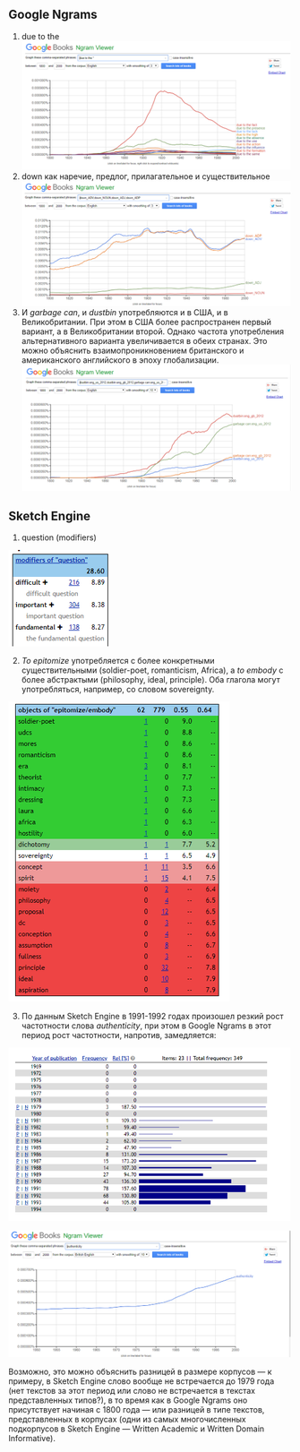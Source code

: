 ## Google Ngrams
1. due to the ![](https://github.com/whosekissismoss/hw6/blob/master/Screenshot%20(27).png)
2. down как наречие, предлог, прилагательное и существительное![](https://github.com/whosekissismoss/hw6/blob/master/Screenshot%20(28).png)
3. И *garbage can*, и *dustbin* употребляются и в США, и в Великобритании. При этом в США более распространен первый вариант, а в Великобритании второй. Однако частота употребления альтернативного варианта увеличивается в обеих странах. Это можно объяснить взаимопроникновением британского и американского английского в эпоху глобализации. ![](https://github.com/whosekissismoss/hw6/blob/master/Screenshot%20(29).png)

## Sketch Engine
1. question (modifiers)

![](https://github.com/whosekissismoss/hw6/blob/master/Screenshot%20(30).png)

2. *To epitomize* употребляется с более конкретными существительными (soldier-poet, romanticism, Africa), а *to embody* c более абстрактыми (philosophy, ideal, principle). Оба глагола могут употребляться, например, со словом sovereignty.  

![](https://github.com/whosekissismoss/hw6/blob/master/Screenshot%20(31).png)

3. По данным Sketch Engine в 1991-1992 годах произошел резкий рост частотности слова *authenticity*, при этом в Google Ngrams в этот период рост частотности, напротив, замедляется:

![](https://github.com/whosekissismoss/hw6/blob/master/Screenshot%20(33).png)

![](https://github.com/whosekissismoss/hw6/blob/master/Screenshot%20(34).png)

Возможно, это можно объяснить разницей в размере корпусов — к примеру, в Sketch Engine слово вообще не встречается до 1979 года (нет текстов за этот период или слово не встречается в текстах представленных типов?), в то время как в Google Ngrams оно присутствует начиная с 1800 года — или разницей в типе текстов, представленных в корпусах (одни из самых многочисленных подкорпусов в Sketch Engine — Written Academic	и Written Domain Informative).
